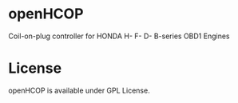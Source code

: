 openHCOP
========

Coil-on-plug controller for HONDA H- F- D- B-series OBD1 Engines

License
=======

openHCOP is available under GPL License.
